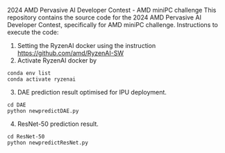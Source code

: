  2024  AMD Pervasive AI Developer Contest - AMD  miniPC challenge
 This repository contains the source code for the 2024  AMD Pervasive AI Developer Contest, specifically for AMD  miniPC challenge.
Instructions to  execute the code:
1. Setting the RyzenAI docker using the instruction https://github.com/amd/RyzenAI-SW
2. Activate RyzenAI docker by
```
conda env list
conda activate ryzenai
```

3. DAE prediction result optimised for IPU deployment.
```
cd DAE
python newpredictDAE.py      
```

4. ResNet-50 prediction result.
```
cd ResNet-50
python newpredictResNet.py 
```
